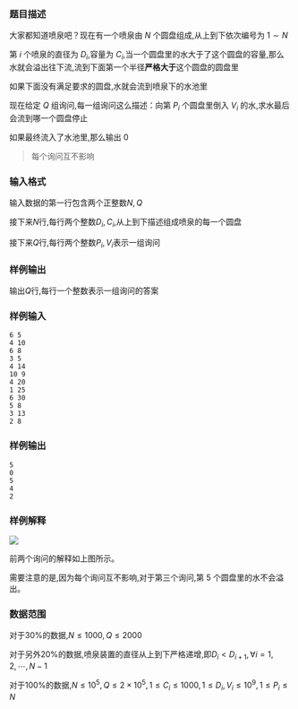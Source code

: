 ### 题目描述
大家都知道喷泉吧？现在有一个喷泉由 $N$ 个圆盘组成,从上到下依次编号为 $1 \sim N$

第 $i$ 个喷泉的直径为 $D_i$,容量为 $C_i$,当一个圆盘里的水大于了这个圆盘的容量,那么水就会溢出往下流,流到下面第一个半径**严格大于**这个圆盘的圆盘里

如果下面没有满足要求的圆盘,水就会流到喷泉下的水池里

现在给定 $Q$ 组询问,每一组询问这么描述：向第 $P_i$ 个圆盘里倒入 $V_i$ 的水,求水最后会流到哪一个圆盘停止

如果最终流入了水池里,那么输出 $0$

> 每个询问互不影响

### 输入格式

输入数据的第一行包含两个正整数$N, Q$

接下来$N$行,每行两个整数$D_i, C_i$,从上到下描述组成喷泉的每一个圆盘

接下来$Q$行,每行两个整数$P_i, V_i$表示一组询问
### 样例输出
输出$Q$行,每行一个整数表示一组询问的答案
### 样例输入

```plain
6 5
4 10
6 8
3 5
4 14
10 9
4 20
1 25
6 30
5 8
3 13
2 8
```

### 样例输出

```plain
5
0
5
4
2
```

### 样例解释

![](https://syc-oj-file.oss-cn-shenzhen.aliyuncs.com/img/20210715000257721.png)


前两个询问的解释如上图所示。

需要注意的是,因为每个询问互不影响,对于第三个询问,第 $5$ 个圆盘里的水不会溢出。

### 数据范围

对于$30\%$的数据,$N \le 1000, Q \le 2000$

对于另外$20\%$的数据,喷泉装置的直径从上到下严格递增,即$D_i \lt D_{i+1}, \forall i = 1, 2, \cdots, N - 1$

对于$100\%$的数据,$N \le 10^5, Q \le 2\times 10^5, 1 \le C_i \le 1000, 1\le D_i, V_i \le 10^9, 1 \le P_i \le N$
